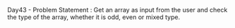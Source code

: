 Day43 - Problem Statement : Get an array as input from the user and check the type of the array, whether it is odd, even or mixed type.

